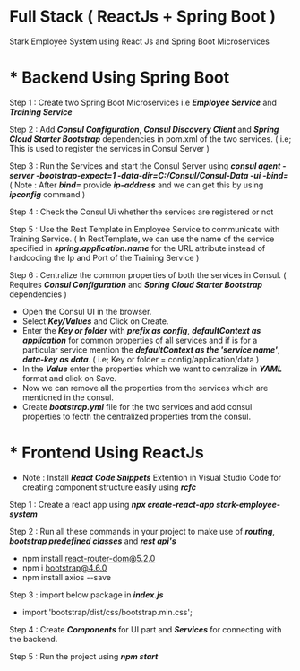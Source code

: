 # Full Stack ( ReactJs + Spring Boot )

Stark Employee System using React Js and Spring Boot Microservices

# * Backend Using Spring Boot

Step 1 : Create two Spring Boot Microservices i.e **_Employee Service_** and **_Training Service_**

Step 2 : Add **_Consul Configuration_**, **_Consul Discovery Client_** and **_Spring Cloud Starter Bootstrap_** dependencies in pom.xml of the two services.
( i.e; This is used to register the services in Consul Server )

Step 3 : Run the Services and start the Consul Server using **_consul agent -server -bootstrap-expect=1 -data-dir=C:/Consul/Consul-Data -ui -bind=_**            
( Note : After **_bind=_** provide **_ip-address_** and we can get this by using **_ipconfig_** command )

Step 4 : Check the Consul Ui whether the services are registered or not

Step 5 : Use the Rest Template in Employee Service to communicate with Training Service.
( In RestTemplate, we can use the name of the service specified in **_spring.application.name_** for the URL attribute instead of hardcoding the Ip and Port of the Training Service )

Step 6 : Centralize the common properties of both the services in Consul. ( Requires **_Consul Configuration_** and **_Spring Cloud Starter Bootstrap_** dependencies )
* Open the Consul UI in the browser.
* Select **_Key/Values_** and Click on Create.
* Enter the **_Key or folder_** with **_prefix as config_**, **_defaultContext as application_** for common properties of all services and if is for a particular service mention the _**defaultContext as the 'service name'**_, **_data-key as data_**. ( i.e; Key or folder = config/application/data )
* In the **_Value_** enter the properties which we want to centralize in **_YAML_** format and click on Save.
* Now we can remove all the properties from the services which are mentioned in the consul.
* Create **_bootstrap.yml_** file for the two services and add consul properties to fecth the centralized properties from the consul.

# * Frontend Using ReactJs

* Note : Install **_React Code Snippets_** Extention in Visual Studio Code for creating component structure easily using **_rcfc_**

Step 1 : Create a react app using **_npx create-react-app stark-employee-system_**

Step 2 : Run all these commands in your project to make use of **_routing_**, **_bootstrap predefined classes_** and **_rest api's_**
* npm install react-router-dom@5.2.0
* npm i bootstrap@4.6.0
* npm install axios --save

Step 3 : import below package in **_index.js_**
* import 'bootstrap/dist/css/bootstrap.min.css';

Step 4 : Create **_Components_** for UI part and **_Services_** for connecting with the backend.

Step 5 : Run the project using **_npm start_**
 
